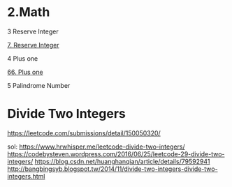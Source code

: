 # 2.Math

3 Reserve Integer


[7. Reserve Integer](/questions/ReserveInteger.md)


4 Plus one

[66. Plus one](/questions/PlusOne.md)




5 Palindrome Number



# Divide Two Integers
https://leetcode.com/submissions/detail/150050320/

sol:
https://www.hrwhisper.me/leetcode-divide-two-integers/
https://codebysteven.wordpress.com/2016/06/25/leetcode-29-divide-two-integers/
https://blog.csdn.net/huanghanqian/article/details/79592941
http://bangbingsyb.blogspot.tw/2014/11/divide-two-integers-divide-two-integers.html






